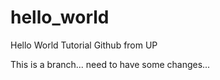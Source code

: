 # hello_world
Hello World Tutorial Github from UP

This is a branch... need to have some changes...
